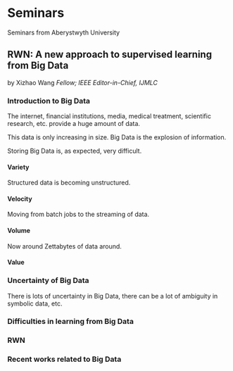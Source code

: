 # Seminars

Seminars from Aberystwyth University

## RWN: A new approach to supervised learning from Big Data

by Xizhao Wang *Fellow; IEEE Editor-in-Chief, IJMLC*



### Introduction to Big Data

The internet, financial institutions, media, medical treatment, scientific research, etc. provide a huge amount of data.

This data is only increasing in size. Big Data is the explosion of information.

Storing Big Data is, as expected, very difficult.

#### Variety

Structured data is becoming unstructured.

#### Velocity

Moving from batch jobs to the streaming of data.

#### Volume

Now around Zettabytes of data around.


#### Value

### Uncertainty of Big Data

There is lots of uncertainty in Big Data, there can be a lot of ambiguity in symbolic data, etc.

### Difficulties in learning from Big Data

### RWN

### Recent works related to Big Data